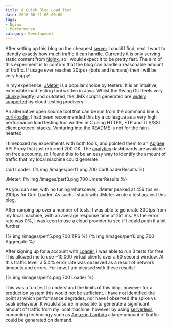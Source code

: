 ```yaml
---
title: A Quick Blog Load Test
date: 2016-08-21 00:00:00
tags: 
- Nginx
- Performance
category: Development
---
```


After setting up this blog on the cheapest [server]() I could I find, next I want to identify exactly how much traffic it can handle. Currently it is only serving static content from [Nginx](), so I would expect it to be pretty fast. The aim of this experiment is to confirm that the blog can handle a reasonable amount of traffic. If usage ever reaches 20tps+ (bots and humans) then I will be very happy!

In my experience, [JMeter]() is a popular choice by testers. It is an intuitive, extensible load testing tool written in Java. Whilst the Swing GUI feels very [clunky]()(lmgtfy) and outdated, the JMX scripts generated are [widely supported]() by cloud testing prodivers.


An alternative open source tool that can be run from the command line is [curl-loader](). I had been recommended this by a colleague as a very high performance load testing tool written in C using HTTPS, FTP and TLS/SSL client protocol stacks. Venturing into the [README]() is not for the faint-hearted.

I timeboxed my experiments with both tools, and pointed them to an [Apigee]() API Proxy that just returned 200 OK. The [analytics]() dashboards are available on free accounts, so I found this to be an easy way to identify the amount of traffic that my local machine could generate.

Curl Loader:
{% img /images/perf1.png 700 CurlLoaderResults %}

JMeter:
{% img /images/perf3.png 700 JmeterResults %}

As you can see, with no tuning whatsoever, JMeter peaked at 456 tps vs. 210tps for Curl Loader. As such, I stuck with JMeter wrote a test against this blog.

After ramping up over a number of tests, I was able to generate 300tps from my local machine, with an average response time of 251 ms. As the error rate was 0%, I was keen to use a cloud provider to see if I could push it a bit further.

{% img /images/perf5.png 700 TPS %}
{% img /images/perf6.png 700 Aggregate %}

After signing up for a account with [Loader](), I was able to run 3 tests for free. This allowed me to use ~10,000 virtual clients over a 60 second window. At this traffic level, a 5.4% error rate was observed as a result of network timeouts and errors. For now, I am pleased with these results!

{% img /images/perf4.png 700 Loader %}

This was a fun test to understand the limits of this blog, however for a production system this would not be sufficient. I have not identified the point at which performance degrades, nor have I observed the spike vs soak behaviour. It would also be impossible to generate a significant amount of traffic from my local machine, however by using [serverless]() computing technology such as [Amazon Lambda]() a large amount of traffic could be generated on demand.


